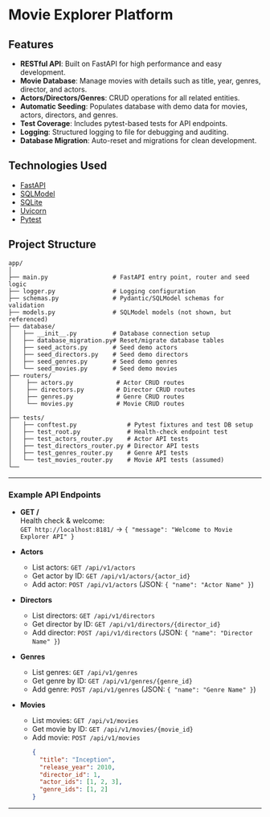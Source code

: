 # Movie Explorer Platform

## Features

- **RESTful API**: Built on FastAPI for high performance and easy development.
- **Movie Database**: Manage movies with details such as title, year, genres, director, and actors.
- **Actors/Directors/Genres**: CRUD operations for all related entities.
- **Automatic Seeding**: Populates database with demo data for movies, actors, directors, and genres.
- **Test Coverage**: Includes pytest-based tests for API endpoints.
- **Logging**: Structured logging to file for debugging and auditing.
- **Database Migration**: Auto-reset and migrations for clean development.

## Technologies Used

- [FastAPI](https://fastapi.tiangolo.com/)
- [SQLModel](https://sqlmodel.tiangolo.com/)
- [SQLite](https://www.sqlite.org/)
- [Uvicorn](https://www.uvicorn.org/)
- [Pytest](https://docs.pytest.org/)

## Project Structure

```
app/
│
├── main.py                  # FastAPI entry point, router and seed logic
├── logger.py                # Logging configuration
├── schemas.py               # Pydantic/SQLModel schemas for validation
├── models.py                # SQLModel models (not shown, but referenced)
├── database/
│   ├── __init__.py          # Database connection setup
│   ├── database_migration.py# Reset/migrate database tables
│   ├── seed_actors.py       # Seed demo actors
│   ├── seed_directors.py    # Seed demo directors
│   ├── seed_genres.py       # Seed demo genres
│   └── seed_movies.py       # Seed demo movies
├── routers/
│    ├── actors.py            # Actor CRUD routes
│    ├── directors.py         # Director CRUD routes
│    ├── genres.py            # Genre CRUD routes
│    └── movies.py            # Movie CRUD routes
│
├── tests/
│   ├── conftest.py              # Pytest fixtures and test DB setup
│   ├── test_root.py             # Health-check endpoint test
│   ├── test_actors_router.py    # Actor API tests
│   ├── test_directors_router.py # Director API tests
│   ├── test_genres_router.py    # Genre API tests
│   └── test_movies_router.py    # Movie API tests (assumed)
└──
```

---

### Example API Endpoints

- **GET /**  
  Health check & welcome:  
  `GET http://localhost:8181/` → `{ "message": "Welcome to Movie Explorer API" }`

- **Actors**
    - List actors: `GET /api/v1/actors`
    - Get actor by ID: `GET /api/v1/actors/{actor_id}`
    - Add actor: `POST /api/v1/actors` (JSON: `{ "name": "Actor Name" }`)

- **Directors**
    - List directors: `GET /api/v1/directors`
    - Get director by ID: `GET /api/v1/directors/{director_id}`
    - Add director: `POST /api/v1/directors` (JSON: `{ "name": "Director Name" }`)

- **Genres**
    - List genres: `GET /api/v1/genres`
    - Get genre by ID: `GET /api/v1/genres/{genre_id}`
    - Add genre: `POST /api/v1/genres` (JSON: `{ "name": "Genre Name" }`)

- **Movies**
    - List movies: `GET /api/v1/movies`
    - Get movie by ID: `GET /api/v1/movies/{movie_id}`
    - Add movie: `POST /api/v1/movies`
      ```json
      {
        "title": "Inception",
        "release_year": 2010,
        "director_id": 1,
        "actor_ids": [1, 2, 3],
        "genre_ids": [1, 2]
      }
      ```

---